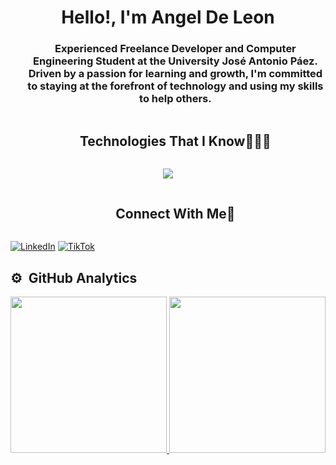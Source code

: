 <div align="center">
<h1 align="center">Hello!, I'm Angel De Leon</h1>
</div>

<div id="user-content-toc">
  <ul align="center">
    <h3 align="center">Experienced Freelance Developer and Computer Engineering Student at the University José Antonio Páez. Driven by a passion for learning and growth, I'm committed to staying at the forefront of technology and using my skills to help others.</h3>
  </ul>
</div>


<div id="user-content-toc">
  <ul align="center">
    <summary><h2 style="display: inline-block">Technologies That I Know👨🏻‍💻</h2></summary>
  </ul>
</div>

<!--tech stack icons-->
<p align="center">
  <a href="https://skillicons.dev">
    <img src="https://skillicons.dev/icons?i=html,css,js,react,python,java,git&perline=14" />
  </a>
</p>

<!-- Connect with me -->
<!--h2 without bottom border-->
<div id="user-content-toc">
  <ul align="center">
    <summary><h2 style="display: inline-block">Connect With Me🤝</h2></summary>
  </ul>
</div>

[![LinkedIn](https://img.shields.io/badge/LinkedIn-%230077B5.svg?logo=linkedin&logoColor=white)](https://linkedin.com/in/https://www.linkedin.com/in/angeldeleonsoftwaredeveloper) [![TikTok](https://img.shields.io/badge/TikTok-%23000000.svg?logo=TikTok&logoColor=white)](https://tiktok.com/@https://www.tiktok.com/@angelintechh) 

<h2>⚙️ &nbsp;GitHub Analytics</h2>

<p align="center">
<a href="https://github.com/angelddeleon">
  <img height="250em" src="https://github-readme-stats.vercel.app/api?username=angelddeleon"/>
  <img height="250em" src="https://github-readme-stats.vercel.app/api/top-langs/?username=angelddeleon&size_weight=0.5&count_weight=0.5"/>
  

</a>
</p>

